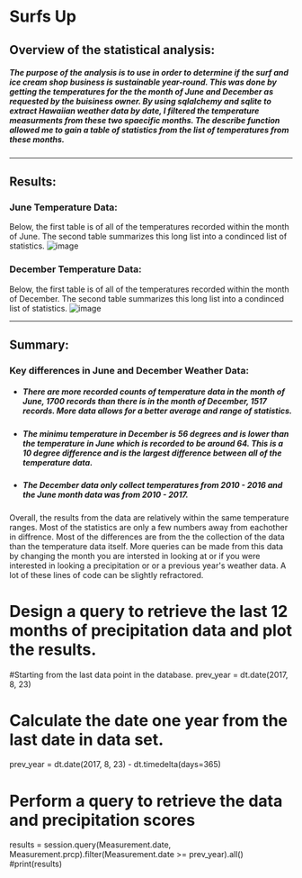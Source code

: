 # Surfs Up
## Overview of the statistical analysis:
##### The purpose of the analysis is to use in order to determine if the surf and ice cream shop business is sustainable year-round. This was done by getting the temperatures for the the month of June and December as requested by the buisiness owner. By using sqlalchemy and sqlite to extract Hawaiian weather data by date, I filtered the temperature measurments from these two spaecific months. The describe function allowed me to gain a table of statistics from the list of temperatures from these months.
---
## Results:
### June Temperature Data:
Below, the first table is of all of the temperatures recorded within the month of June. The second table summarizes this long list into a condinced list of statistics.
![image](https://user-images.githubusercontent.com/105329532/187705680-77b1268d-6b86-482a-8755-641a2883a8a9.png)

### December Temperature Data:
Below, the first table is of all of the temperatures recorded within the month of December. The second table summarizes this long list into a condinced list of statistics.
![image](https://user-images.githubusercontent.com/105329532/187708520-5622f703-16f8-4669-a14a-763d324386c7.png)

---
## Summary:
### Key differences in June and December Weather Data:
* ##### There are more recorded counts of temperature data in the month of June, 1700 records than there is in the month of December, 1517 records. More data allows for a better average and range of statistics. 
* ##### The minimu temperature in December is 56 degrees and is lower than the temperature in June which is recorded to be around 64. This is a 10 degree difference and is the largest difference between all of the temperature data.
* ##### The December data only collect temperatures from 2010 - 2016 and the June month data was from 2010 - 2017. 
Overall, the results from the data are relatively within the same temperature ranges. Most of the statistics are only a few numbers away from eachother in diffrence. Most of the differences are from the the collection of the data than the temperature data itself. 
More queries can be made from this data by changing the month you are intersted in looking at or if you were interested in looking a precipitation or or a previous year's weather data. A lot of these lines of code can be slightly refractored.



# Design a query to retrieve the last 12 months of precipitation data and plot the results. 
#Starting from the last data point in the database. 
prev_year = dt.date(2017, 8, 23)
# Calculate the date one year from the last date in data set.
prev_year = dt.date(2017, 8, 23) - dt.timedelta(days=365)
# Perform a query to retrieve the data and precipitation scores
results = session.query(Measurement.date, Measurement.prcp).filter(Measurement.date >= prev_year).all()
#print(results)
